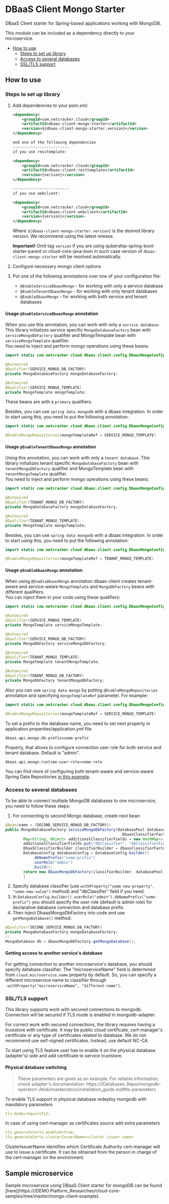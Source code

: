 # DBaaS Client Mongo Starter

DBaaS Client starter for Spring-based applications working with MongoDB. 

This module can be included as a dependency directly to your microservice. 

- [How to use](#how-to-use)
  * [Steps to set up library](#steps-to-set-up-library)
  * [Access to several databases](#access-to-several-databases)
  * [SSL/TLS support](#ssltls-support)

## How to use
### Steps to set up library
1. Add dependencies to your pom.xml: 
  
    ```xml
    <dependency>
        <groupId>com.netcracker.cloud</groupId>
        <artifactId>dbaas-client-mongo-starter</artifactId>
        <version>${dbaas-client-mongo-starter.version}</version>
    </dependency>
   
   and one of the following dependencies
   -------------------------
   if you use resstemplate:
   
    <dependency>
        <groupId>com.netcracker.cloud</groupId>
        <artifactId>dbaas-client-resttemplate</artifactId>
        <version>{version}</version>
    </dependency>
   
   -------------------------
   if you use webclient:
   
    <dependency>
        <groupId>com.netcracker.cloud</groupId>
        <artifactId>dbaas-client-webclient</artifactId>
        <version>{version}</version>
    </dependency>
    ```
    Where `${dbaas-client-mongo-starter.version}` is the desired library version. We recommend using the latest release. 
    
    **Important!** Omit tag `version` if you are using qubership-spring-boot-starter-parent or cloud-core-java-bom 
    in such case version of `dbaas-client-mongo-starter` will be resolved automatically. 
2. Configure necessary mongo client options 
3. Put one of the following annotations over one of your configuration file: 
    * `@EnableServiceDbaasMongo` - for working with only a service database 
    * `@EnableTenantDbaasMongo`  - for working with only tenant databases 
    * `@EnableDbaasMongo`        - for working with both service and tenant databases 
    
#### Usage `@EnableServiceDbaasMongo` annotation
When you use this annotation, you can work with only a `service database`. 
This library initializes service specific `MongoDatabaseFactory` bean with `serviceMongoDbFactory` qualifier and MongoTemplate bean with `serviceMongoTemplate` qualifier.  
You need to inject and perform mongo operations using these beans: 

  ```java
import static com.netcracker.cloud.dbaas.client.config.DbaasMongoConfiguration.*;

  @Autowired
  @Qualifier(SERVICE_MONGO_DB_FACTORY)
  private MongoDatabaseFactory mongoDatabaseFactory;

  @Autowired
  @Qualifier(SERVICE_MONGO_TEMPLATE)
  private MongoTemplate mongoTemplate;
  ```

These beans are with a `primary` qualifiers.

Besides, you can use `spring data mongodb` with a dbaas integration. In order to start using this, you need to put the following annotation:

  ```java
import static com.netcracker.cloud.dbaas.client.config.DbaasMongoConfiguration.SERVICE_MONGO_TEMPLATE;

@EnableMongoRepositories(mongoTemplateRef = SERVICE_MONGO_TEMPLATE)
  ```

#### Usage `@EnableTenantDbaasMongo` annotation
Using this annotation, you can work with only a `tenant database`. 
This library initializes tenant specific `MongoDatabaseFactory` bean with `tenantMongoDbFactory` qualifier and MongoTemplate bean with `tenantMongoTemplate` qualifier.  
You need to inject and perform mongo operations using these beans: 

  ```java
import static com.netcracker.cloud.dbaas.client.config.DbaasMongoConfiguration.*;

  @Autowired
  @Qualifier(TENANT_MONGO_DB_FACTORY)
  private MongoDatabaseFactory mongoDatabaseFactory;

  @Autowired
  @Qualifier(TENANT_MONGO_TEMPLATE)
  private MongoTemplate mongoTemplate;
  ```

Besides, you can use `spring data mongodb` with a dbaas integration. In order to start using this, you need to put the following annotation:

  ```java
import static com.netcracker.cloud.dbaas.client.config.DbaasMongoConfiguration.TENANT_MONGO_TEMPLATE;

@EnableMongoRepositories(mongoTemplateRef = TENANT_MONGO_TEMPLATE)
  ```

#### Usage `@EnableDbaasMongo` annotation
When using `@EnableDbaasMongo` annotation dbaas-client creates tenant-aware and service-aware `MongoTemplate` and `MongoDbFactory` beans with different qualifiers.   
You can inject them in your code using these qualifiers:  
```java
import static com.netcracker.cloud.dbaas.client.config.DbaasMongoConfiguration.*;

@Autowired
@Qualifier(SERVICE_MONGO_TEMPLATE)
private MongoTemplate serviceMongoTemplate;

@Autowired
@Qualifier(SERVICE_MONGO_DB_FACTORY)
private MongoDbFactory serviceMongoDbFactory;

@Autowired
@Qualifier(TENANT_MONGO_TEMPLATE)
private MongoTemplate tenantMongoTemplate;

@Autowired
@Qualifier(TENANT_MONGO_DB_FACTORY)
private MongoDbFactory tenantMongoDbFactory;
```

Also you can use `spring data mongo` by putting `@EnableMongoRepositories` annotation  and specifying `mongoTemplateRef` parameter. For example:
```java
import static com.netcracker.cloud.dbaas.client.config.DbaasMongoConfiguration.*;

@EnableMongoRepositories(mongoTemplateRef = SERVICE_MONGO_TEMPLATE)
```

To set a prefix to the database name, you need to set next property in application.properties/application.yml file:
```
dbaas.api.mongo.db-prefix=some-prefix
```

Property, that allows to configure connection user role for both service and tenant database. Default is "admin".
```
dbaas.api.mongo.runtime-user-role=some-role
```

You can find more of configuring both tenant-aware and service-aware Spring Data Repositories [in this example](../dbaas-client-sample-tests/mongo-sample-test). 


### Access to several databases
To be able to connect multiple MongoDB databases to one microservice, you need to follow these steps:
1. For connecting to second Mongo database, create next bean:
```java
@Bean(name = {SECOND_SERVICE_MONGO_DB_FACTORY})
public MongoDatabaseFactory serviceMongoDbFactory(DatabasePool databasePool,
                                                    DbaasClassifierFactory dbaasClassifierFactory) {
        Map<String, Object> additionalClassifierFields = new HashMap<>(1);
        additionalClassifierFields.put("dbClassifier", "dbClassifierFieldValue");
        DbaaSClassifierBuilder classifierBuilder = dbaasClassifierFactory.newServiceClassifierBuilder(additionalClassifierFields);
        DatabaseConfig databaseConfig = DatabaseConfig.builder()
            .dbNamePrefix("some-prifix")
            .userRole("admin")
            .build();
        return new DbaasMongoDbFactory(classifierBuilder, databasePool, databaseConfig);
        }
```
2. Specify database classifier (use `withProperty("some-new-property", "some-new-value")` method) and "dbClassifier" field if you need.
3. In `DatabaseConfig.builder().userRole("admin").dbNamePrefix("some-prefix")` you should specify the user role (default is admin role) for declarative database connection and database prefix.
4. Then inject DbaasMongoDbFactory into code and use `getMongoDatabase()` method:

```java
@Qualifier(SECOND_SERVICE_MONGO_DB_FACTORY)
private MongoDatabaseFactory mongoDatabaseFactory;
//...
MongoDatabase db = dbaasMongoDbFactory.getMongoDatabase();
```
#### Getting access to another service's database

For getting connection to another microservice's database, you should specify database classifier.
The "microserviceName" field is determined from `cloud.microservice.name` property by default. So, you can specify a different microservice name to classifier through `.withProperty("microserviceName", "different-name")`.

### SSL/TLS support

This library supports work with secured connections to mongodb. Connection will be secured if TLS mode is enabled in
mongodb-adapter.

For correct work with secured connections, the library requires having a truststore with certificate.
It may be public cloud certificate, cert-manager's certificate or any type of certificates related to database.
We do not recommend use self-signed certificates. Instead, use default NC-CA.

To start using TLS feature user has to enable it on the physical database (adapter's) side and add certificate to service truststore.

#### Physical database switching

> These parameters are given as an example. For reliable information, check adapter's documentation: https://<github link todo>/Databases_Repo/mongodb-operator/-/blob/master/docs/installation_guide.md#tls-parameters

To enable TLS support in physical database redeploy mongodb with mandatory parameters
```yaml
tls.mode=requireTLS;
```

In case of using cert-manager as certificates source add extra parameters
```yaml
tls.generateCerts.enabled=true;
tls.generateCerts.clusterIssuerName=<cluster issuer name>
```

ClusterIssuerName identifies which Certificate Authority cert-manager will use to issue a certificate.
It can be obtained from the person in charge of the cert-manager on the environment.

## Sample microservice
Sample microservice using DBaaS Client starter for mongoDB can be found [here](https://<github link todo>/DEMO.Platform_Researches/cloud-core-samples/tree/master/mongo-client-example). 
